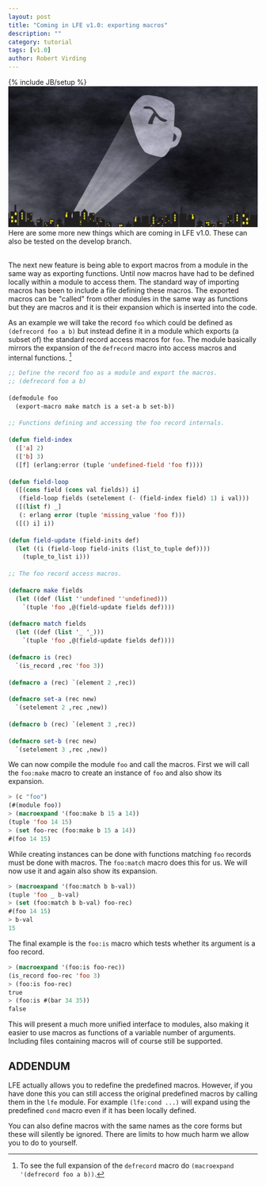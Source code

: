 ```yaml
---
layout: post
title: "Coming in LFE v1.0: exporting macros"
description: ""
category: tutorial
tags: [v1.0]
author: Robert Virding
---
```

{% include JB/setup %}
<a href="/assets/images/posts/LFE-signal.jpg"><img class="right thumb" src="/assets/images/posts/LFE-signal.jpg" /></a>Here are some more new things which are coming in LFE v1.0. These can also be tested on the develop branch.
<br /><br />

The next new feature is being able to export macros from a module in the same way as exporting functions. Until now macros have had to be defined locally within a module to access them. The standard way of importing macros has been to include a file defining these macros. The exported macros can be "called" from other modules in the same way as functions but they are macros and it is their expansion which is inserted into the code.

As an example we will take the record ``foo`` which could be defined as ``(defrecord foo a b)`` but instead define it in a module which exports (a subset of) the standard record access macros for ``foo``. The module basically mirrors the expansion of the ``defrecord`` macro into access macros and internal functions. [^1]

```lisp
;; Define the record foo as a module and export the macros.
;; (defrecord foo a b)

(defmodule foo
  (export-macro make match is a set-a b set-b))

;; Functions defining and accessing the foo record internals.

(defun field-index
  (['a] 2)
  (['b] 3)
  ([f] (erlang:error (tuple 'undefined-field 'foo f))))

(defun field-loop
  ([(cons field (cons val fields)) i]
   (field-loop fields (setelement (- (field-index field) 1) i val)))
  ([(list f) _]
   (: erlang error (tuple 'missing_value 'foo f)))
  ([() i] i))

(defun field-update (field-inits def)
  (let ((i (field-loop field-inits (list_to_tuple def))))
    (tuple_to_list i)))

;; The foo record access macros.

(defmacro make fields
  (let ((def (list ''undefined ''undefined)))
    `(tuple 'foo ,@(field-update fields def))))

(defmacro match fields
  (let ((def (list '_ '_)))
    `(tuple 'foo ,@(field-update fields def))))

(defmacro is (rec)
  `(is_record ,rec 'foo 3))

(defmacro a (rec) `(element 2 ,rec))

(defmacro set-a (rec new)
  `(setelement 2 ,rec ,new))

(defmacro b (rec) `(element 3 ,rec))

(defmacro set-b (rec new)
  `(setelement 3 ,rec ,new))
```

We can now compile the module ``foo`` and call the macros. First we will call the ``foo:make`` macro to create an instance of ``foo`` and also show its expansion.

```lisp
> (c "foo")
(#(module foo))
> (macroexpand '(foo:make b 15 a 14))
(tuple 'foo 14 15)
> (set foo-rec (foo:make b 15 a 14))
#(foo 14 15)
```

While creating instances can be done with functions matching ``foo`` records must be done with macros. The ``foo:match`` macro does this for us. We will now use it and again also show its expansion.

```lisp
> (macroexpand '(foo:match b b-val))        
(tuple 'foo _ b-val)
> (set (foo:match b b-val) foo-rec)         
#(foo 14 15)
> b-val
15
```

The final example is the ``foo:is`` macro which tests whether its argument is a foo record.

```lisp
> (macroexpand '(foo:is foo-rec))   
(is_record foo-rec 'foo 3)
> (foo:is foo-rec)               
true
> (foo:is #(bar 34 35))
false
```

This will present a much more unified interface to modules, also making it easier to use macros as functions of a variable number of arguments. Including files containing macros will of course still be supported.

## ADDENDUM

LFE actually allows you to redefine the predefined macros. However, if you have done this you can still access the original predefined macros by calling them in the ``lfe`` module. For example ``(lfe:cond ...)`` will expand using the predefined ``cond`` macro even if it has been locally defined.

You can also define macros with the same names as the core forms but these will silently be ignored. There are limits to how much harm we allow you to do to yourself.

[^1]: To see the full expansion of the ``defrecord`` macro do ``(macroexpand '(defrecord foo a b))``.
